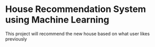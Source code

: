 # House Recommendation System using Machine Learning
 This project will recommend the new house based on what user likes previously
